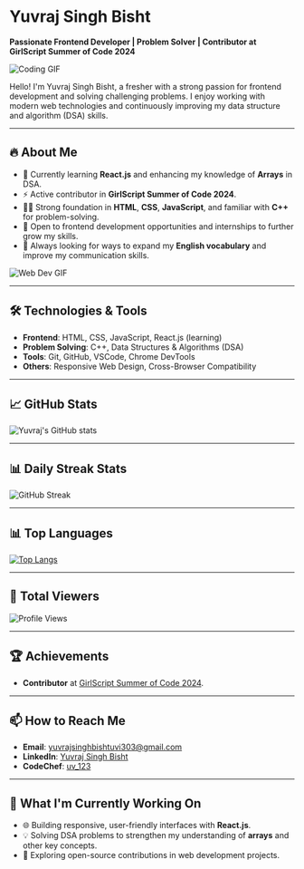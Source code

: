 # Yuvraj Singh Bisht

**Passionate Frontend Developer | Problem Solver | Contributor at GirlScript Summer of Code 2024**

![Coding GIF](https://media.giphy.com/media/qgQUggAC3Pfv687qPC/giphy.gif)

Hello! I'm Yuvraj Singh Bisht, a fresher with a strong passion for frontend development and solving challenging problems. I enjoy working with modern web technologies and continuously improving my data structure and algorithm (DSA) skills.

---

## 🔥 About Me

- 🌱 Currently learning **React.js** and enhancing my knowledge of **Arrays** in DSA.
- ⚡ Active contributor in **GirlScript Summer of Code 2024**.
- 👨‍💻 Strong foundation in **HTML**, **CSS**, **JavaScript**, and familiar with **C++** for problem-solving.
- 💼 Open to frontend development opportunities and internships to further grow my skills.
- 📖 Always looking for ways to expand my **English vocabulary** and improve my communication skills.

![Web Dev GIF](https://media.giphy.com/media/SWoSkN6DxTszqIKEqv/giphy.gif)

---

## 🛠️ Technologies & Tools

- **Frontend**: HTML, CSS, JavaScript, React.js (learning)
- **Problem Solving**: C++, Data Structures & Algorithms (DSA)
- **Tools**: Git, GitHub, VSCode, Chrome DevTools
- **Others**: Responsive Web Design, Cross-Browser Compatibility

---

## 📈 GitHub Stats

![Yuvraj's GitHub stats](https://github-readme-stats.vercel.app/api?username=yuvi-01&show_icons=true&theme=radical)

---

## 📊 Daily Streak Stats

![GitHub Streak](https://streak-stats.demolab.com?user=yuvi-01&theme=radical&hide_border=true)

---

## 📊 Top Languages

[![Top Langs](https://github-readme-stats.vercel.app/api/top-langs/?username=yuvi-01&layout=compact&theme=radical)](https://github.com/yuvi-01)

---

## 👀 Total Viewers

![Profile Views](https://komarev.com/ghpvc/?username=yuvi-01&color=blue&style=flat-square)

---

## 🏆 Achievements

- **Contributor** at [GirlScript Summer of Code 2024](https://gssoc.girlscript.tech/).

---

## 📫 How to Reach Me

- **Email**: [yuvrajsinghbishtuvi303@gmail.com](mailto:yuvrajsinghbishtuvi303@gmail.com)
- **LinkedIn**: [Yuvraj Singh Bisht](https://www.linkedin.com/in/yuviii01/)
- **CodeChef**: [uv_123](https://www.codechef.com/users/uv_123)

---

## 🧠 What I'm Currently Working On

- 🌐 Building responsive, user-friendly interfaces with **React.js**.
- 💡 Solving DSA problems to strengthen my understanding of **arrays** and other key concepts.
- 🎯 Exploring open-source contributions in web development projects.
